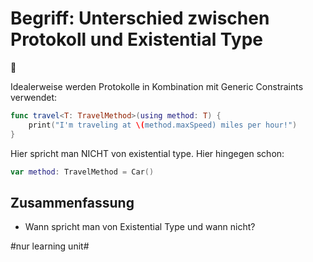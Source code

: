 # Begriff: Unterschied zwischen Protokoll und Existential Type
📄

Idealerweise werden Protokolle in Kombination mit Generic Constraints verwendet:

```swift
func travel<T: TravelMethod>(using method: T) {
    print("I'm traveling at \(method.maxSpeed) miles per hour!")
}
```

Hier spricht man NICHT von existential type. Hier hingegen schon:


```swift
var method: TravelMethod = Car()
```

## Zusammenfassung
- Wann spricht man von Existential Type und wann nicht?


#nur learning unit#